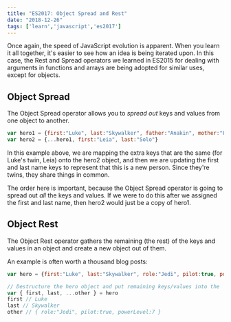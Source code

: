 ```yaml
---
title: "ES2017: Object Spread and Rest"
date: "2018-12-26"
tags: ['learn','javascript','es2017']
---
```


Once again, the speed of JavaScript evolution is apparent.  When you learn it all together, it's easier to see how an idea is being iterated upon.  In this case, the Rest and Spread operators we learned in ES2015 for dealing with arguments in functions and arrays are being adopted for similar uses, except for objects. 

## Object Spread
The Object Spread operator allows you to *spread out* keys and values from one object to another.

```javascript
var hero1 = {first:"Luke", last:"Skywalker", father:"Anakin", mother:"Padme", born:"Starship", powerLevel:7}
var hero2 = {...hero1, first:"Leia", last:"Solo"}
```
In this example above, we are mapping the extra keys that are the same (for Luke's twin, Leia) onto the hero2 object, and then we are updating the first and last name keys to represent that this is a new person.  Since they're twins, they share things in common.

The order here is important, because the Object Spread operator is going to spread out *all* the keys and values.  If we were to do this after we assigned the first and last name, then hero2 would just be a copy of hero1.

## Object Rest
The Object Rest operator gathers the remaining (the rest) of the keys and values in an object and create a new object out of them.

An example is often worth a thousand blog posts:
```javascript
var hero = {first:"Luke", last:"Skywalker", role:"Jedi", pilot:true, powerLevel:7}

// Destructure the hero object and put remaining keys/values into the 'other' variable
var { first, last, ...other } = hero
first // Luke
last // Skywalker
other // { role:"Jedi", pilot:true, powerLevel:7 }
```